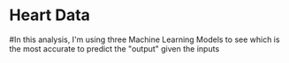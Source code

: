 # Heart Data
#In this analysis, I'm using three Machine Learning Models to see which is the most accurate to predict the "output" given the inputs
